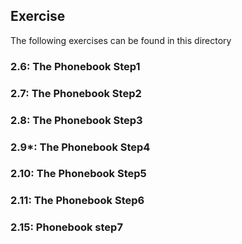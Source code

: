## Exercise

The following exercises can be found in this directory

### 2.6: The Phonebook Step1

### 2.7: The Phonebook Step2

### 2.8: The Phonebook Step3

### 2.9*: The Phonebook Step4

### 2.10: The Phonebook Step5

### 2.11: The Phonebook Step6

### 2.15: Phonebook step7